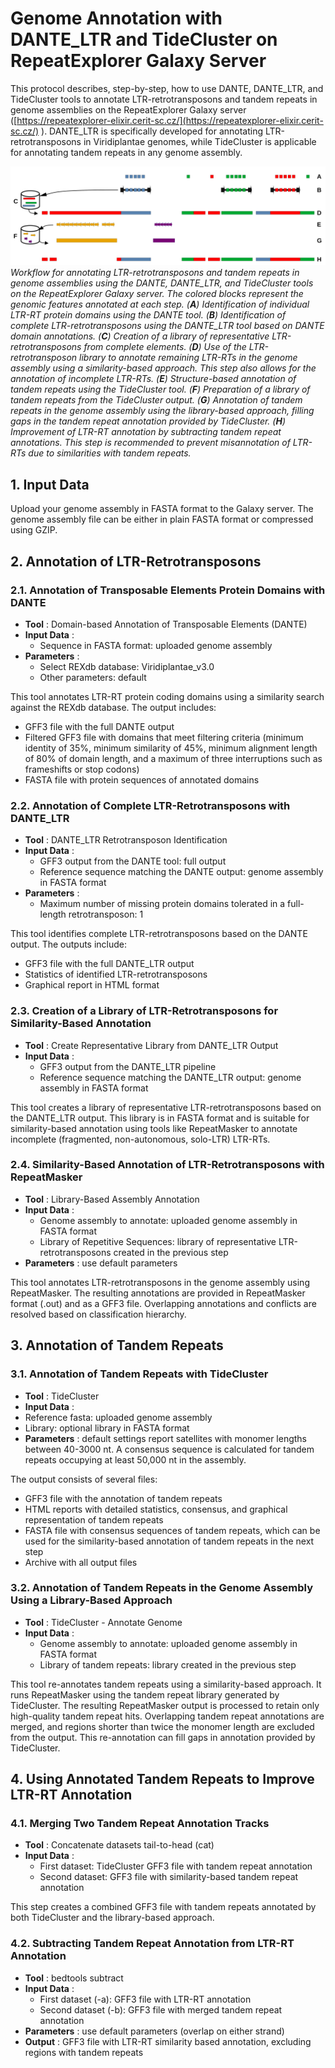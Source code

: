 # Genome Annotation with DANTE_LTR and TideCluster on RepeatExplorer Galaxy Server

This protocol describes, step-by-step, how to use DANTE, DANTE_LTR, and TideCluster tools to annotate LTR-retrotransposons and tandem repeats in genome assemblies on the RepeatExplorer Galaxy server ([https://repeatexplorer-elixir.cerit-sc.cz/](https://repeatexplorer-elixir.cerit-sc.cz/) ). DANTE_LTR is specifically developed for annotating LTR-retrotransposons in Viridiplantae genomes, while TideCluster is applicable for annotating tandem repeats in any genome assembly.


![workflow](workflow.png)
*Workflow for annotating LTR-retrotransposons and tandem repeats in genome assemblies using the DANTE, DANTE_LTR, and TideCluster tools on the RepeatExplorer Galaxy server. The colored blocks represent the genomic features annotated at each step. (**A**) Identification of individual LTR-RT protein domains using the DANTE tool.
(**B**) Identification of complete LTR-retrotransposons using the DANTE_LTR tool based on DANTE domain annotations.
(**C**) Creation of a library of representative LTR-retrotransposons from complete elements.
(**D**) Use of the LTR-retrotransposon library to annotate remaining LTR-RTs in the genome assembly using a similarity-based approach. This step also allows for the annotation of incomplete LTR-RTs.
(**E**) Structure-based annotation of tandem repeats using the TideCluster tool.
(**F**) Preparation of a library of tandem repeats from the TideCluster output.
(**G**) Annotation of tandem repeats in the genome assembly using the library-based approach, filling gaps in the tandem repeat annotation provided by TideCluster.
(**H**) Improvement of LTR-RT annotation by subtracting tandem repeat annotations. This step is recommended to prevent misannotation of LTR-RTs due to similarities with tandem repeats.*



## 1. Input Data

Upload your genome assembly in FASTA format to the Galaxy server. The genome assembly file can be either in plain FASTA format or compressed using GZIP.

## 2. Annotation of LTR-Retrotransposons

### 2.1. Annotation of Transposable Elements Protein Domains with DANTE 
- **Tool** : Domain-based Annotation of Transposable Elements (DANTE) 
- **Input Data** :
  - Sequence in FASTA format: uploaded genome assembly 
- **Parameters** :
  - Select REXdb database: Viridiplantae_v3.0
  - Other parameters: default

This tool annotates LTR-RT protein coding domains using a similarity search against the REXdb database. The output includes:
- GFF3 file with the full DANTE output
- Filtered GFF3 file with domains that meet filtering criteria (minimum identity of 35%, minimum similarity of 45%, minimum alignment length of 80% of domain length, and a maximum of three interruptions such as frameshifts or stop codons)
- FASTA file with protein sequences of annotated domains

### 2.2. Annotation of Complete LTR-Retrotransposons with DANTE_LTR 
- **Tool** : DANTE_LTR Retrotransposon Identification 
- **Input Data** :
  - GFF3 output from the DANTE tool: full output
  - Reference sequence matching the DANTE output: genome assembly in FASTA format 
- **Parameters** :
  - Maximum number of missing protein domains tolerated in a full-length retrotransposon: 1

This tool identifies complete LTR-retrotransposons based on the DANTE output. The outputs include:
- GFF3 file with the full DANTE_LTR output
- Statistics of identified LTR-retrotransposons
- Graphical report in HTML format

### 2.3. Creation of a Library of LTR-Retrotransposons for Similarity-Based Annotation 
- **Tool** : Create Representative Library from DANTE_LTR Output 
- **Input Data** :
  - GFF3 output from the DANTE_LTR pipeline
  - Reference sequence matching the DANTE_LTR output: genome assembly in FASTA format

This tool creates a library of representative LTR-retrotransposons based on the DANTE_LTR output. This library is in FASTA format and is suitable for similarity-based annotation using tools like RepeatMasker to annotate incomplete (fragmented, non-autonomous, solo-LTR) LTR-RTs.

### 2.4. Similarity-Based Annotation of LTR-Retrotransposons with RepeatMasker 
- **Tool** : Library-Based Assembly Annotation 
- **Input Data** :
  - Genome assembly to annotate: uploaded genome assembly in FASTA format
  - Library of Repetitive Sequences: library of representative LTR-retrotransposons created in the previous step 
- **Parameters** : use default parameters

This tool annotates LTR-retrotransposons in the genome assembly using RepeatMasker. The resulting annotations are provided in RepeatMasker format (.out) and as a GFF3 file. Overlapping annotations and conflicts are resolved based on classification hierarchy.


## 3. Annotation of Tandem Repeats

### 3.1. Annotation of Tandem Repeats with TideCluster 
- **Tool** : TideCluster 
- **Input Data** :
- Reference fasta: uploaded genome assembly
- Library: optional library in FASTA format 
- **Parameters** : default settings report satellites with monomer lengths between 40-3000 nt. A consensus sequence is calculated for tandem repeats occupying at least 50,000 nt in the assembly.

The output consists of several files:
- GFF3 file with the annotation of tandem repeats
- HTML reports with detailed statistics, consensus, and graphical representation of tandem repeats
- FASTA file with consensus sequences of tandem repeats, which can be used for the similarity-based annotation of tandem repeats in the next step
- Archive with all output files

### 3.2. Annotation of Tandem Repeats in the Genome Assembly Using a Library-Based Approach 
- **Tool** : TideCluster - Annotate Genome 
- **Input Data** :
  - Genome assembly to annotate: uploaded genome assembly in FASTA format
  - Library of tandem repeats: library created in the previous step

This tool re-annotates tandem repeats using a similarity-based approach. It runs RepeatMasker using the tandem repeat library generated by TideCluster. The resulting RepeatMasker output is processed to retain only high-quality tandem repeat hits. Overlapping tandem repeat annotations are merged, and regions shorter than twice the monomer length are excluded from the output. This re-annotation can fill gaps in annotation provided by TideCluster.

## 4. Using Annotated Tandem Repeats to Improve LTR-RT Annotation

### 4.1. Merging Two Tandem Repeat Annotation Tracks 
- **Tool** : Concatenate datasets tail-to-head (cat) 
- **Input Data** :
  - First dataset: TideCluster GFF3 file with tandem repeat annotation
  - Second dataset: GFF3 file with similarity-based tandem repeat annotation

This step creates a combined GFF3 file with tandem repeats annotated by both TideCluster and the library-based approach.

### 4.2. Subtracting Tandem Repeat Annotation from LTR-RT Annotation 
- **Tool** : bedtools subtract 
- **Input Data** :
  - First dataset (-a): GFF3 file with LTR-RT annotation
  - Second dataset (-b): GFF3 file with merged tandem repeat annotation 
- **Parameters** : use default parameters (overlap on either strand) 
- **Output** : GFF3 file with LTR-RT similarity based annotation, excluding regions with tandem repeats

